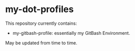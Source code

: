 # my-dot-profiles

This repository currently contains:

- my-gitbash-profile: essentially my GitBash Environment.


May be updated from time to time.